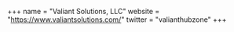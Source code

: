+++
name = "Valiant Solutions, LLC"
website = "https://www.valiantsolutions.com/"
twitter = "valianthubzone"
+++